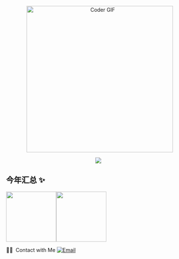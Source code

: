 <p align="center"> 
   <img src="https://media.giphy.com/media/SWoSkN6DxTszqIKEqv/giphy.gif" alt="Coder GIF" width="400" align="center"> 
</p>

<p align="center">
  <a href="https://github.com/hekailiu-2512">
    <img src="https://github-readme-stats.vercel.app/api?username=hekailiu-2512&count_private=true&layout=default&show_icons=true&&include_all_commits=true&bg_color=30,000000,757575&text_color=409D93&theme=tokyonight" />
  </a>
</p>

## 今年汇总 ✨

<img align="" height="137px" src="https://github-readme-stats.vercel.app/api?username=hekailiu-2512&hide_title=true&hide_border=true&show_icons=true&include_all_commits=true&line_height=21&bg_color=0,EC6C6C,FFD479,FFFC79,73FA79&theme=graywhite&locale=cn" /><img align="" height="137px" src="https://github-readme-stats.vercel.app/api/top-langs/?username=hekailiu-2512&hide_title=true&hide_border=true&layout=compact&bg_color=0,73FA79,73FDFF,D783FF&theme=graywhite&locale=cn" />


</p>
🤝🏻 &nbsp;Contact with Me
<a href="hekailiu@foxmail.com"><img alt="Email" src="https://img.shields.io/badge/Email-hekailiu@foxmail.com-blue?style=flat-square&logo=gmail" /> 
</a>